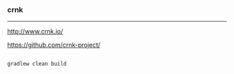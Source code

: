 ### crnk
---
http://www.crnk.io/

https://github.com/crnk-project/

```java
```

```sh
gradlew clean build
```

```
```


